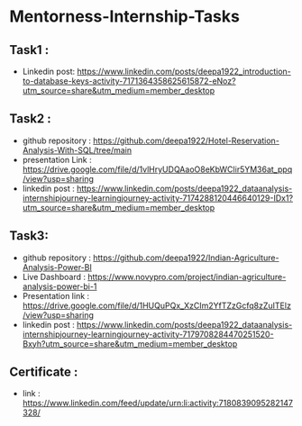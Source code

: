 # Mentorness-Internship-Tasks

## Task1 :
- Linkedin post:  https://www.linkedin.com/posts/deepa1922_introduction-to-database-keys-activity-7171364358625615872-eNoz?utm_source=share&utm_medium=member_desktop

## Task2 :
- github repository : https://github.com/deepa1922/Hotel-Reservation-Analysis-With-SQL/tree/main
- presentation Link : https://drive.google.com/file/d/1vlHryUDQAaoO8eKbWClir5YM36at_ppq/view?usp=sharing
- linkedin post : https://www.linkedin.com/posts/deepa1922_dataanalysis-internshipjourney-learningjourney-activity-7174288120446640129-IDx1?utm_source=share&utm_medium=member_desktop

## Task3:
- github repository : https://github.com/deepa1922/Indian-Agriculture-Analysis-Power-BI
- Live Dashboard : https://www.novypro.com/project/indian-agriculture-analysis-power-bi-1
- Presentation link : https://drive.google.com/file/d/1HUQuPQx_XzCIm2YfTZzGcfq8zZuITElz/view?usp=sharing
- linkedin post : https://www.linkedin.com/posts/deepa1922_dataanalysis-internshipjourney-learningjourney-activity-7179708284470251520-Bxyh?utm_source=share&utm_medium=member_desktop

## Certificate : 
- link : https://www.linkedin.com/feed/update/urn:li:activity:7180839095282147328/
